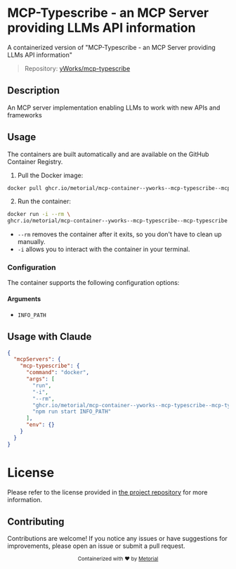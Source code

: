 
# MCP-Typescribe - an MCP Server providing LLMs API information

A containerized version of "MCP-Typescribe - an MCP Server providing LLMs API information"

> Repository: [yWorks/mcp-typescribe](https://github.com/yWorks/mcp-typescribe)

## Description

An MCP server implementation enabling LLMs to work with new APIs and frameworks


## Usage

The containers are built automatically and are available on the GitHub Container Registry.

1. Pull the Docker image:

```bash
docker pull ghcr.io/metorial/mcp-container--yworks--mcp-typescribe--mcp-typescribe
```

2. Run the container:

```bash
docker run -i --rm \ 
ghcr.io/metorial/mcp-container--yworks--mcp-typescribe--mcp-typescribe INFO_PATH "npm run start INFO_PATH"
```

- `--rm` removes the container after it exits, so you don't have to clean up manually.
- `-i` allows you to interact with the container in your terminal.



### Configuration

The container supports the following configuration options:


#### Arguments

- `INFO_PATH`






## Usage with Claude

```json
{
  "mcpServers": {
    "mcp-typescribe": {
      "command": "docker",
      "args": [
        "run",
        "-i",
        "--rm",
        "ghcr.io/metorial/mcp-container--yworks--mcp-typescribe--mcp-typescribe",
        "npm run start INFO_PATH"
      ],
      "env": {}
    }
  }
}
```

# License

Please refer to the license provided in [the project repository](https://github.com/yWorks/mcp-typescribe) for more information.

## Contributing

Contributions are welcome! If you notice any issues or have suggestions for improvements, please open an issue or submit a pull request.

<div align="center">
  <sub>Containerized with ❤️ by <a href="https://metorial.com">Metorial</a></sub>
</div>
  